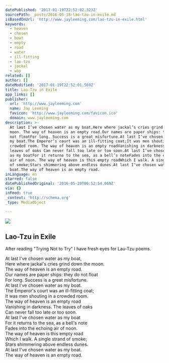 ```yaml
---
datePublished: '2017-01-19T22:52:02.323Z'
sourcePath: _posts/2016-05-18-lao-tzu-in-exile.md
isBasedOnUrl: 'http://www.jayleeming.com/lao-tzu-in-exile.html'
keywords:
  - heaven
  - chosen
  - boat
  - empty
  - road
  - water
  - ill-fitting
  - lao-tzu
  - jackal
  - way
related: []
author: []
dateModified: '2017-01-19T22:52:01.569Z'
title: Lao-Tzu in Exile
app_links: []
publisher:
  url: 'http://www.jayleeming.com'
  name: Jay Leeming
  favicon: 'http://www.jayleeming.com/favicon.ico'
  domain: www.jayleeming.com
description: >-
  At last I’ve chosen water as my boat,Here where jackal’s cries grind down the
  moon. The way of heaven is an empty road.Our names are paper ships: they do
  not floatFor long. Success is a great misfortune.At last I’ve chosen water as
  my boat.The Emperor’s court was an ill-fitting coat;It was men shouting in a
  crowded room. The way of heaven is an empty roadVanishing in darkness. The
  leaves of oaks Can never fall too late or too soon.At last I’ve chosen water
  as my boatFor it returns to the sea, as a bell’s noteFades into the echoing
  air of noon. The way of heaven is this empty roadWhich I walk. A single strand
  of smoke;Stars shimmering above endless dunes.At last I’ve chosen water as my
  boat.The way of heaven is an empty road.
inLanguage: en
starred: false
datePublishedOriginal: '2016-05-20T06:52:54.069Z'
via: {}
inFeed: true
_context: 'http://schema.org'
_type: MediaObject

---
```

<article style=""><img src="https://the-grid-user-content.s3-us-west-2.amazonaws.com/8faccdc9-74a5-43e1-bb08-ca9fc484a65c.jpg" /><h1>Lao-Tzu in Exile</h1><p>After reading "Trying Not to Try" I have fresh eyes for Lau-Tzu poems. </p></article>

At last I've chosen water as my boat,  
Here where jackal's cries grind down the moon.   
The way of heaven is an empty road.  
Our names are paper ships: they do not float  
For long. Success is a great misfortune.  
At last I've chosen water as my boat.  
The Emperor's court was an ill-fitting coat;  
It was men shouting in a crowded room.   
The way of heaven is an empty road  
Vanishing in darkness. The leaves of oaks   
Can never fall too late or too soon.  
At last I've chosen water as my boat  
For it returns to the sea, as a bell's note  
Fades into the echoing air of noon.   
The way of heaven is this empty road  
Which I walk. A single strand of smoke;  
Stars shimmering above endless dunes.  
At last I've chosen water as my boat.  
The way of heaven is an empty road.